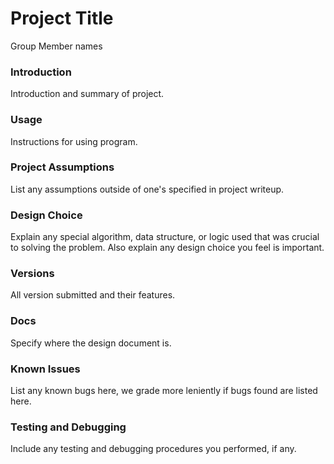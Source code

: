 # Project Title

Group Member names

### Introduction

Introduction and summary of project.

### Usage

Instructions for using program.

### Project Assumptions

List any assumptions outside of one's specified in project writeup.

### Design Choice

Explain any special algorithm, data structure, or logic used that was crucial to 
solving the problem. Also explain any design choice you feel is important.

### Versions

All version submitted and their features.

### Docs

Specify where the design document is.

### Known Issues

List any known bugs here, we grade more leniently if bugs found are listed here.

### Testing and Debugging

Include any testing and debugging procedures you performed, if any.